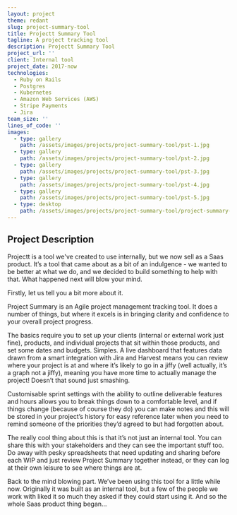 ```yaml
---
layout: project
theme: redant
slug: project-summary-tool
title: Projectt Summary Tool
tagline: A project tracking tool
description: Projectt Summary Tool
project_url: ''
client: Internal tool
project_date: 2017-now
technologies:
  - Ruby on Rails
  - Postgres
  - Kubernetes
  - Amazon Web Services (AWS)
  - Stripe Payments
  - Jira
team_size: ''
lines_of_code: ''
images:
  - type: gallery
    path: /assets/images/projects/project-summary-tool/pst-1.jpg
  - type: gallery
    path: /assets/images/projects/project-summary-tool/pst-2.jpg
  - type: gallery
    path: /assets/images/projects/project-summary-tool/pst-3.jpg
  - type: gallery
    path: /assets/images/projects/project-summary-tool/pst-4.jpg
  - type: gallery
    path: /assets/images/projects/project-summary-tool/pst-5.jpg
  - type: desktop
    path: /assets/images/projects/project-summary-tool/project-summary-tool-hero-desktop.jpg
---
```


## Project Description

Projectt is a tool we've created to use internally, but we now sell as a Saas product. It’s a tool that came about as a bit of an indulgence - we wanted to be better at what we do, and we decided to build something to help with that. What happened next will blow your mind.

Firstly, let us tell you a bit more about it.

Project Summary is an Agile project management tracking tool. It does a number of things, but where it excels is in bringing clarity and confidence to your overall project progress.

The basics require you to set up your clients (internal or external work just fine), products, and individual projects that sit within those products, and set some dates and budgets. Simples. A live dashboard that features data drawn from a smart integration with Jira and Harvest means you can review where your project is at and where it’s likely to go in a jiffy (well actually, it’s a graph not a jiffy), meaning you have more time to actually manage the project! Doesn’t that sound just smashing.

Customisable sprint settings with the ability to outline deliverable features and hours allows you to break things down to a comfortable level, and if things change (because of course they do) you can make notes and this will be stored in your project’s history for easy reference later when you need to remind someone of the priorities they’d agreed to but had forgotten about.

The really cool thing about this is that it’s not just an internal tool. You can share this with your stakeholders and they can see the important stuff too. Do away with pesky spreadsheets that need updating and sharing before each WIP and just review Project Summary together instead, or they can log at their own leisure to see where things are at.

Back to the mind blowing part. We’ve been using this tool for a little while now. Originally it was built as an internal tool, but a few of the people we work with liked it so much they asked if they could start using it. And so the whole Saas product thing began...
